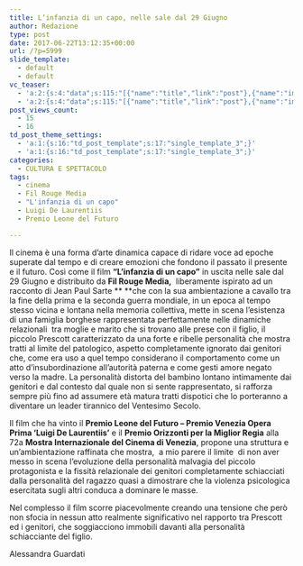 ```yaml
---
title: L’infanzia di un capo, nelle sale dal 29 Giugno
author: Redazione
type: post
date: 2017-06-22T13:12:35+00:00
url: /?p=5999
slide_template:
  - default
  - default
vc_teaser:
  - 'a:2:{s:4:"data";s:115:"[{"name":"title","link":"post"},{"name":"image","image":"featured","link":"none"},{"name":"text","mode":"excerpt"}]";s:7:"bgcolor";s:0:"";}'
  - 'a:2:{s:4:"data";s:115:"[{"name":"title","link":"post"},{"name":"image","image":"featured","link":"none"},{"name":"text","mode":"excerpt"}]";s:7:"bgcolor";s:0:"";}'
post_views_count:
  - 15
  - 16
td_post_theme_settings:
  - 'a:1:{s:16:"td_post_template";s:17:"single_template_3";}'
  - 'a:1:{s:16:"td_post_template";s:17:"single_template_3";}'
categories:
  - CULTURA E SPETTACOLO
tags:
  - cinema
  - Fil Rouge Media
  - "L'infanzia di un capo"
  - Luigi De Laurentiis
  - Premio Leone del Futuro

---
```

Il cinema è una forma d’arte dinamica capace di ridare voce ad epoche superate dal tempo e di creare emozioni che fondono il passato il presente e il futuro. Così come il film **“L’infanzia di un capo”** in uscita nelle sale dal 29 Giugno e distribuito da **Fil Rouge Media,**  liberamente ispirato ad un racconto di Jean Paul Sarte ** **che con la sua ambientazione a cavallo tra la fine della prima e la seconda guerra mondiale, in un epoca al tempo stesso vicina e lontana nella memoria collettiva, mette in scena l’esistenza di una famiglia borghese rappresentata perfettamente nelle dinamiche relazionali  tra moglie e marito che si trovano alle prese con il figlio, il piccolo Prescott caratterizzato da una forte e ribelle personalità che mostra tratti al limite del patologico, aspetto completamente ignorato dai genitori che, come era uso a quel tempo considerano il comportamento come un atto d’insubordinazione all’autorità paterna e come gesti amore negato verso la madre. La personalità distorta del bambino lontano intimamente dai genitori e dal contesto dal quale non si sente rappresentato, si rafforza sempre più fino ad assumere età matura tratti dispotici che lo porteranno a diventare un leader tirannico del Ventesimo Secolo.

Il film che ha vinto il **Premio Leone del Futuro &#8211; Premio Venezia Opera Prima &#8216;Luigi De Laurentiis&#8217;** e il **Premio Orizzonti per la Miglior Regia** alla 72a **Mostra Internazionale del Cinema di Venezia**, propone una struttura e un’ambientazione raffinata che mostra,  a mio parere il limite  di non aver messo in scena l’evoluzione della personalità malvagia del piccolo protagonista e la fissità relazionale dei genitori completamente schiacciati dalla personalità del ragazzo quasi a dimostrare che la violenza psicologica esercitata sugli altri conduca a dominare le masse.

Nel complesso il film scorre piacevolmente creando una tensione che però non sfocia in nessun atto realmente significativo nel rapporto tra Prescott ed i genitori, che soggiacciono immobili davanti alla personalità schiacciante del figlio.

Alessandra Guardati